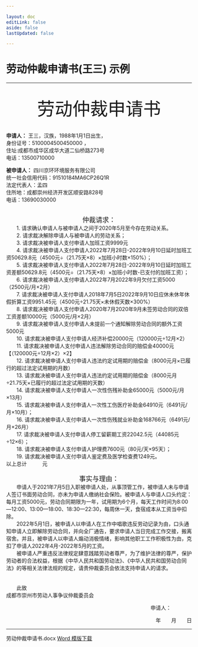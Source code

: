 ```yaml
---

layout: doc
editLink: false
aside: false
lastUpdated: false

---
```


# 劳动仲裁申请书(王三)  示例

---

<br>
<center><font size=10>劳动仲裁申请书</font></center><br>

**申请人：** 王三，汉族，1988年1月1日出生，<br>
身份证号：5100004500450000 ，<br>
住址:成都市成华区成华大道二仙桥路273号<br>
电话：13500710000 <br>

**被申请人：** 四川京环环境服务有限公司<br>
统一社会信用代码：91510184MA6CP26Q1R <br>
法定代表人：孟四<br>
住所地：成都崇州经济开发区顺安路828号<br>
电话：13690030000 <br>
<br>

<center><font size=4>仲裁请求：</font></center>
&emsp;&emsp;1. 请求确认申请人与被申请人之间于2020年5月至今存在劳动关系。<br>&emsp;&emsp;2. 请求裁决解除申请人与被申请人的劳动关系；<br> &emsp;&emsp;3. 请求裁决被申请人支付申请人加班工资9999元<br>&emsp;&emsp;4. 请求裁决被申请人支付申请人2022年7月28日-2022年9月10日延时加班工资50629.8元（4500元÷（21.75天×8）×加班小时数×150%）；<br>&emsp;&emsp;5. 请求裁决被申请人支付申请人2022年7月28日-2022年9月10日延时加班工资差额50629.8元（4500元÷（21.75天×8）×加班小时数-已支付的加班工资）；<br>&emsp;&emsp;6. 请求裁决被申请人支付申请人2022年7月2022年9月欠付工资5000（2500元/月×2月）<br>&emsp;&emsp;7. 请求裁决被申请人支付申请人2018年7月5日2022年9月10日应休未休年休假折算工资9951.45元（4500元÷21.75天×未休假天数×300%）<br>&emsp;&emsp;8. 请求裁决被申请人支付申请人2020年7月2020年9月未签劳动合同的双倍工资差额10000元（5000元/月×2月）<br>&emsp;&emsp;9. 请求裁决被申请人支付申请人未提前一个通知解除劳动合同的额外工资5000元<br>&emsp;&emsp;10. 请求裁决被申请人支付申请人经济补偿20000元（120000元÷12月×2）<br>&emsp;&emsp;11. 请求裁决被申请人支付申请人违法解除劳动合同的赔偿金40000元【（120000元÷12月×2）×2】<br>&emsp;&emsp;12. 请求裁决被申请人支付申请人违法约定试用期的赔偿金（8000元月×已履行的超过法定试用期的月数）<br>&emsp;&emsp;13. 请求裁决被申请人支付申请人违法约定试用期的赔偿金（8000元月÷21.75天×已履行的超过法定试用期的天数）<br>&emsp;&emsp;14. 请求裁决被申请人支付申请人一次性伤残补助金65000元（5000元/月×13月）<br>&emsp;&emsp;15. 请求裁决被申请人支付申请人一次性工伤医疗补助金64910元（6491元/月×10月）；<br>&emsp;&emsp;16. 请求裁决被申请人支付申请人一次性伤残就业补助金168766元（6491元/月×26月）<br>&emsp;&emsp;17. 请求裁决被申请人支付申请人停工留薪期工资22042.5元（44085元÷12×6）；<br>&emsp;&emsp;18. 请求裁决被申请人支付申请人护理费7600元（80元/天×95天）；<br>&emsp;&emsp;19. 请求裁决被申请人支付申请人鉴定费及医学检查费1249元。<br>以上总计&emsp;&emsp;&emsp;元<br>
<br>
<center><font size=4>事实与理由：</font></center>
&emsp;&emsp;申请人于2021年7月5日入职被申请人处，从事顶管工作，被申请人未与申请人签订书面劳动合同，亦未为申请人缴纳社会保险。被申请人与申请人口头约定：每月工资5000元，劳动合同期限为一年，试用期为6个月，每天工作时间为8:00—12:00、13:00—18:00、18:30—22:30，每周休一天，食宿成本从工资当中扣除。<br>&emsp;&emsp;2022年5月1日，被申请人以申请人在工作中唱歌违反劳动记录为由，口头通知申请人立即解除劳动合同，并向全厂通告，要求申请人当日完成工作交接，搬离宿舍。并且，被申请人以申请人煽动消极情绪，影响其他职工工作积极性为由，克扣了申请人2022年4月-2022年5月的工资。<br>&emsp;&emsp;被申请人严重违反法律规定肆意践踏劳动者尊严，为了维护法律的尊严，保护劳动者的合法权益，根据《中华人民共和国劳动法》、《中华人民共和国劳动合同法》的等相关法律法规的规定，请贵仲裁委员会依法支持申请人的请求。<br><br><br>
&emsp;&emsp;此致<br>
成都市崇州市劳动人事争议仲裁委员会 

<p align="right">申请人：&emsp;&emsp;&emsp;&emsp;</p>
<p align="right">年&emsp;&emsp;月&emsp;&emsp;日</p>

---

劳动仲裁申请书.docx [Word 模版下载](https://www.123pan.com/s/diMiVv-ykamh.html)
